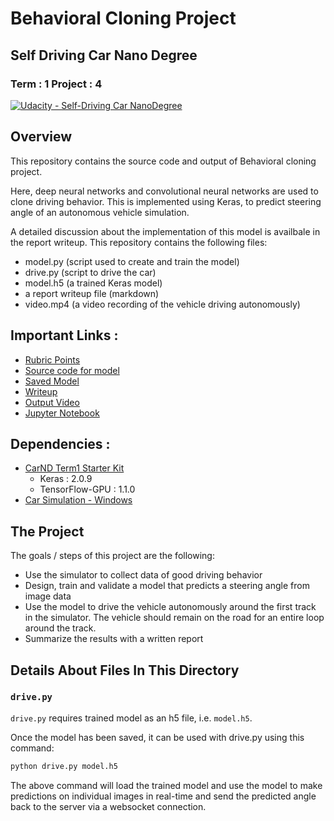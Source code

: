 # Behavioral Cloning Project
## Self Driving Car Nano Degree
### Term : 1 Project : 4

[![Udacity - Self-Driving Car NanoDegree](https://s3.amazonaws.com/udacity-sdc/github/shield-carnd.svg)](http://www.udacity.com/drive)

Overview
---
This repository contains the source code and output of Behavioral cloning project.

Here, deep neural networks and convolutional neural networks are used to clone driving behavior. This is implemented using Keras, to predict steering angle of an autonomous vehicle simulation.

A detailed discussion about the implementation of this model is availbale in the report writeup. This repository contains the following files:

* model.py (script used to create and train the model)
* drive.py (script to drive the car)
* model.h5 (a trained Keras model)
* a report writeup file (markdown)
* video.mp4 (a video recording of the vehicle driving autonomously)

Important Links :
---
* [Rubric Points](https://review.udacity.com/#!/rubrics/432/view)
* [Source code for model](./model.py)
* [Saved Model](./model.h5)
* [Writeup](./writeup.md)
* [Output Video](./video.mp4)
* [Jupyter Notebook](./Extras/Behavioral_Cloning.ipynb)

Dependencies :
---
* [CarND Term1 Starter Kit](https://github.com/udacity/CarND-Term1-Starter-Kit)
  - Keras : 2.0.9
  - TensorFlow-GPU : 1.1.0
* [Car Simulation - Windows](https://s3-us-west-1.amazonaws.com/udacity-selfdrivingcar/Term1-Sim/term1-simulator-windows.zip)

The Project
---
The goals / steps of this project are the following:
* Use the simulator to collect data of good driving behavior 
* Design, train and validate a model that predicts a steering angle from image data
* Use the model to drive the vehicle autonomously around the first track in the simulator. The vehicle should remain on the road for an entire loop around the track.
* Summarize the results with a written report

## Details About Files In This Directory

### `drive.py`

`drive.py` requires trained model as an h5 file, i.e. `model.h5`.

Once the model has been saved, it can be used with drive.py using this command:

```sh
python drive.py model.h5
```
The above command will load the trained model and use the model to make predictions on individual images in real-time and send the predicted angle back to the server via a websocket connection.

